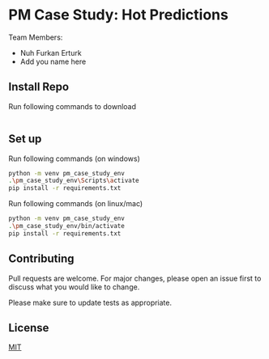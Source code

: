 # PM Case Study: Hot Predictions

Team Members:
- Nuh Furkan Erturk
- Add you name here

## Install Repo
Run following commands to download
```bash

```

## Set up

Run following commands (on windows)
```bash
python -m venv pm_case_study_env
.\pm_case_study_env\Scripts\activate 
pip install -r requirements.txt
```

Run following commands (on linux/mac)
```bash
python -m venv pm_case_study_env
.\pm_case_study_env/bin/activate 
pip install -r requirements.txt
```

## Contributing

Pull requests are welcome. For major changes, please open an issue first
to discuss what you would like to change.

Please make sure to update tests as appropriate.

## License

[MIT](https://choosealicense.com/licenses/mit/)